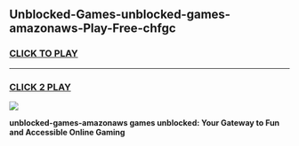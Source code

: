 
## Unblocked-Games-unblocked-games-amazonaws-Play-Free-chfgc
<h3>
<a href="https://premium76.site?title=unblocked-games-amazonaws&ref=20A">CLICK TO PLAY</a></h3>
<hr>

<h3>
<a href="https://premium76.site?title=unblocked-games-amazonaws&ref=20A">CLICK 2 PLAY</a>
  
</h3>

<a href="https://premium76.site?title=unblocked-games-amazonaws&ref=20A"><img src="https://clearcache.store/games.png"></a>


**unblocked-games-amazonaws games unblocked: Your Gateway to Fun and Accessible Online Gaming**

